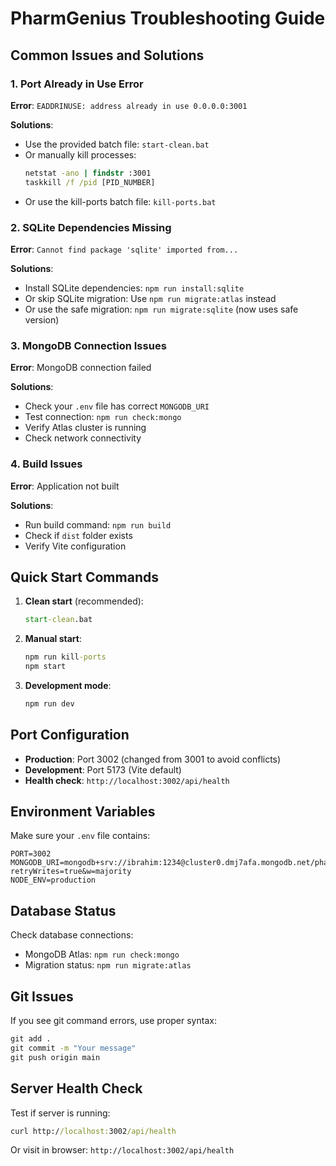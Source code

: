 # PharmGenius Troubleshooting Guide

## Common Issues and Solutions

### 1. Port Already in Use Error

**Error**: `EADDRINUSE: address already in use 0.0.0.0:3001`

**Solutions**:
- Use the provided batch file: `start-clean.bat`
- Or manually kill processes:
  ```cmd
  netstat -ano | findstr :3001
  taskkill /f /pid [PID_NUMBER]
  ```
- Or use the kill-ports batch file: `kill-ports.bat`

### 2. SQLite Dependencies Missing

**Error**: `Cannot find package 'sqlite' imported from...`

**Solutions**:
- Install SQLite dependencies: `npm run install:sqlite`
- Or skip SQLite migration: Use `npm run migrate:atlas` instead
- Or use the safe migration: `npm run migrate:sqlite` (now uses safe version)

### 3. MongoDB Connection Issues

**Error**: MongoDB connection failed

**Solutions**:
- Check your `.env` file has correct `MONGODB_URI`
- Test connection: `npm run check:mongo`
- Verify Atlas cluster is running
- Check network connectivity

### 4. Build Issues

**Error**: Application not built

**Solutions**:
- Run build command: `npm run build`
- Check if `dist` folder exists
- Verify Vite configuration

## Quick Start Commands

1. **Clean start** (recommended):
   ```cmd
   start-clean.bat
   ```

2. **Manual start**:
   ```cmd
   npm run kill-ports
   npm start
   ```

3. **Development mode**:
   ```cmd
   npm run dev
   ```

## Port Configuration

- **Production**: Port 3002 (changed from 3001 to avoid conflicts)
- **Development**: Port 5173 (Vite default)
- **Health check**: `http://localhost:3002/api/health`

## Environment Variables

Make sure your `.env` file contains:
```env
PORT=3002
MONGODB_URI=mongodb+srv://ibrahim:1234@cluster0.dmj7afa.mongodb.net/pharmgenius?retryWrites=true&w=majority
NODE_ENV=production
```

## Database Status

Check database connections:
- MongoDB Atlas: `npm run check:mongo`
- Migration status: `npm run migrate:atlas`

## Git Issues

If you see git command errors, use proper syntax:
```cmd
git add .
git commit -m "Your message"
git push origin main
```

## Server Health Check

Test if server is running:
```cmd
curl http://localhost:3002/api/health
```

Or visit in browser: `http://localhost:3002/api/health`